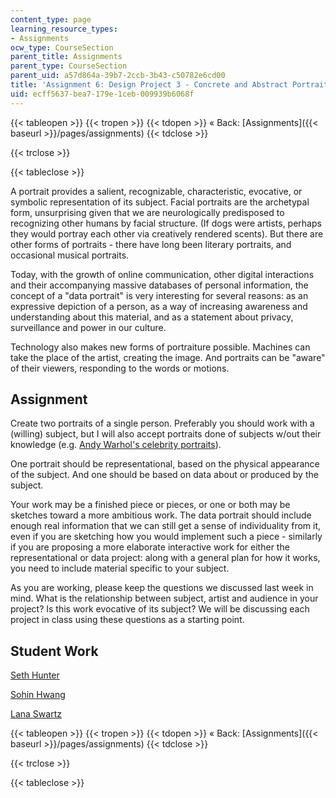 ```yaml
---
content_type: page
learning_resource_types:
- Assignments
ocw_type: CourseSection
parent_title: Assignments
parent_type: CourseSection
parent_uid: a57d864a-39b7-2ccb-3b43-c50782e6cd00
title: 'Assignment 6: Design Project 3 - Concrete and Abstract Portraits'
uid: ecff5637-bea7-179e-1ceb-009939b6068f
---
```


{{< tableopen >}}
{{< tropen >}}
{{< tdopen >}}
« Back: [Assignments]({{< baseurl >}}/pages/assignments)
{{< tdclose >}}

{{< trclose >}}

{{< tableclose >}}

A portrait provides a salient, recognizable, characteristic, evocative, or symbolic representation of its subject. Facial portraits are the archetypal form, unsurprising given that we are neurologically predisposed to recognizing other humans by facial structure. (If dogs were artists, perhaps they would portray each other via creatively rendered scents). But there are other forms of portraits - there have long been literary portraits, and occasional musical portraits.

Today, with the growth of online communication, other digital interactions and their accompanying massive databases of personal information, the concept of a "data portrait" is very interesting for several reasons: as an expressive depiction of a person, as a way of increasing awareness and understanding about this material, and as a statement about privacy, surveillance and power in our culture.

Technology also makes new forms of portraiture possible. Machines can take the place of the artist, creating the image. And portraits can be "aware" of their viewers, responding to the words or motions.

Assignment
----------

Create two portraits of a single person. Preferably you should work with a (willing) subject, but I will also accept portraits done of subjects w/out their knowledge (e.g. [Andy Warhol's celebrity portraits](http://moma.org/collection/browse_results.php?object_id=79737)).

One portrait should be representational, based on the physical appearance of the subject. And one should be based on data about or produced by the subject.

Your work may be a finished piece or pieces, or one or both may be sketches toward a more ambitious work. The data portrait should include enough real information that we can still get a sense of individuality from it, even if you are sketching how you would implement such a piece - similarly if you are proposing a more elaborate interactive work for either the representational or data project: along with a general plan for how it works, you need to include material specific to your subject.

As you are working, please keep the questions we discussed last week in mind. What is the relationship between subject, artist and audience in your project? Is this work evocative of its subject? We will be discussing each project in class using these questions as a starting point.

Student Work
------------

[Seth Hunter](http://designingsociablemedia.blogspot.com/2008/04/information-portraits-two-ideas.html)

[Sohin Hwang](http://dsm2008.blogspot.com/2008/03/design-problem-3-concrete-and-abstract.html)

[Lana Swartz](http://designingsociablemedia08.blogspot.com/2008/03/data-portraits-depicting-people.html)

{{< tableopen >}}
{{< tropen >}}
{{< tdopen >}}
« Back: [Assignments]({{< baseurl >}}/pages/assignments)
{{< tdclose >}}

{{< trclose >}}

{{< tableclose >}}